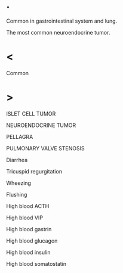 # .

Common in gastrointestinal system and lung.

The most common neuroendocrine tumor.

# <

Common

# >

ISLET CELL TUMOR

NEUROENDOCRINE TUMOR

PELLAGRA

PULMONARY VALVE STENOSIS

Diarrhea

Tricuspid regurgitation

Wheezing

Flushing

High blood ACTH

High blood VIP

High blood gastrin

High blood glucagon

High blood insulin

High blood somatostatin
